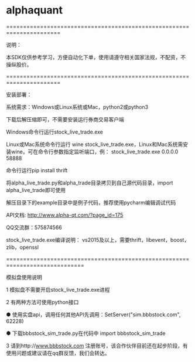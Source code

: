 # alphaquant

======================================================================

说明：

本SDK仅供参考学习，方便自动化下单，使用请遵守相关国家法规，不配资，不操纵股价。

======================================================================

安装部署：

系统需求：Windows或Linux系统或Mac，python2或python3

下载后解压缩即可，不需要安装运行券商交易客户端

Windows命令行运行stock_live_trade.exe

Linux或Mac系统命令行运行 wine stock_live_trade.exe，Linux和Mac系统需安装wine，可在命令行参数指定监听端口，例： stock_live_trade.exe 0.0.0.0 58888

命令行运行pip install thrift

将alpha_live_trade.py和alpha_trade目录拷贝到自己源代码目录，import alpha_live_trade即可使用

解压目录下的example目录中是例子代码，推荐使用pycharm编辑调试代码

API文档: http://www.alpha-qt.com/?page_id=175
 
QQ交流群：575874566

stock_live_trade.exe编译说明：
vs2015及以上，需要thrift，libevent，boost，zlib，openssl

=============================================================================

模拟盘使用说明

1 模拟盘不需要开启stock_live_trade.exe进程

2 有两种方法可使用python接口

  ● 使用实盘api，调用任何其他API先调用：SetServer("sim.bbbstock.com",  62228)
  
  ● 下载bbbstock_sim_trade.py在代码中 import bbbstock_sim_trade
  
3 请到http://www.bbbstock.com 注册账号，该合作伙伴目前还在起步阶段，有使用问题或建议请在qq群反馈，我们会转达。
